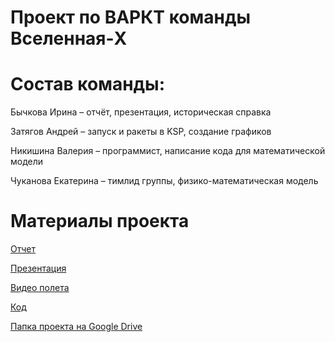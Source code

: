 # Проект по ВАРКТ команды Вселенная-X

# Состав команды:
Бычкова Ирина – отчёт, презентация, историческая справка

Затягов Андрей – запуск и ракеты в KSP, создание графиков

Никишина Валерия – программист, написание кода для математической модели

Чуканова Екатерина – тимлид группы, физико-математическая модель 

# Материалы проекта
[Отчет](https://docs.google.com/document/d/1Di9Ifz8aVOzIUPnki1PmnMP96w4mRnLo/edit?usp=drive_link&ouid=103808460640196347395&rtpof=true&sd=true)

[Презентация](https://docs.google.com/presentation/d/1O5MULsmXAj_VR8tFO_fEwPIFn77uXLD1/edit?usp=drive_link&ouid=103808460640196347395&rtpof=true&sd=true)

[Видео полета](https://drive.google.com/file/d/11Qo5MVXMJqZoMO0uANRrSLZd9ltYayBK/view?usp=drive_link)

[Код](https://drive.google.com/file/d/1hdX0oC8jgdA7fdCyw4c83E-oDJSiLClM/view?usp=drive_link)

[Папка проекта на Google Drive](https://drive.google.com/drive/u/0/folders/15cKDUxhLH-FcXhZOxcE84WXgKphlh09C)


